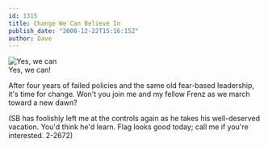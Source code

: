 ```yaml
---
id: 1315
title: Change We Can Believe In
publish_date: "2008-12-22T15:16:15Z"
author: Dave
---
```

![Yes, we can](http://www.flagstafffrenzy.org/wp-content/uploads/2008/12/change.jpg)  
Yes, we can!

After four years of failed policies and the same old fear-based leadership, it's time for change. Won't you join me and my fellow Frenz as we march toward a new dawn?

(SB has foolishly left me at the controls again as he takes his well-deserved vacation. You'd think he'd learn. Flag looks good today; call me if you're interested. 2-2672)
